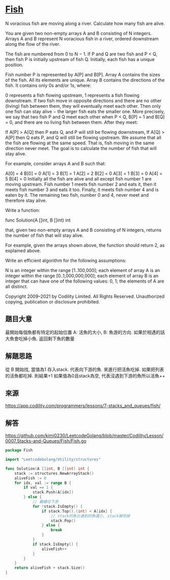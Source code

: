 # [Fish](https://app.codility.com/programmers/lessons/7-stacks_and_queues/fish/)
N voracious fish are moving along a river. Calculate how many fish are alive.

You are given two non-empty arrays A and B consisting of N integers. Arrays A and B represent N voracious fish in a river, ordered downstream along the flow of the river.

The fish are numbered from 0 to N − 1. If P and Q are two fish and P < Q, then fish P is initially upstream of fish Q. Initially, each fish has a unique position.

Fish number P is represented by A[P] and B[P]. Array A contains the sizes of the fish. All its elements are unique. Array B contains the directions of the fish. It contains only 0s and/or 1s, where:

0 represents a fish flowing upstream,
1 represents a fish flowing downstream.
If two fish move in opposite directions and there are no other (living) fish between them, they will eventually meet each other. Then only one fish can stay alive − the larger fish eats the smaller one. More precisely, we say that two fish P and Q meet each other when P < Q, B[P] = 1 and B[Q] = 0, and there are no living fish between them. After they meet:

If A[P] > A[Q] then P eats Q, and P will still be flowing downstream,
If A[Q] > A[P] then Q eats P, and Q will still be flowing upstream.
We assume that all the fish are flowing at the same speed. That is, fish moving in the same direction never meet. The goal is to calculate the number of fish that will stay alive.

For example, consider arrays A and B such that:

  A[0] = 4    B[0] = 0
  A[1] = 3    B[1] = 1
  A[2] = 2    B[2] = 0
  A[3] = 1    B[3] = 0
  A[4] = 5    B[4] = 0
Initially all the fish are alive and all except fish number 1 are moving upstream. Fish number 1 meets fish number 2 and eats it, then it meets fish number 3 and eats it too. Finally, it meets fish number 4 and is eaten by it. The remaining two fish, number 0 and 4, never meet and therefore stay alive.

Write a function:

func Solution(A []int, B []int) int

that, given two non-empty arrays A and B consisting of N integers, returns the number of fish that will stay alive.

For example, given the arrays shown above, the function should return 2, as explained above.

Write an efficient algorithm for the following assumptions:

N is an integer within the range [1..100,000];
each element of array A is an integer within the range [0..1,000,000,000];
each element of array B is an integer that can have one of the following values: 0, 1;
the elements of A are all distinct.

Copyright 2009–2021 by Codility Limited. All Rights Reserved. Unauthorized copying, publication or disclosure prohibited.

## 題目大意
最開始每個魚都有特定的起始位置
A: 活魚的大小, B: 魚游的方向. 如果於相遇的話大魚會吃掉小魚.
返回剩下魚的數量

## 解題思路
從 B 開始找, 當值為1 存入stack. 代表向下游的魚. 來進行把活魚吃掉. 如果把列表的活魚都吃掉. 則結果+1
如果值為0且stack為空, 代表沒遇到下游的魚所以活魚++

## 來源
https://app.codility.com/programmers/lessons/7-stacks_and_queues/fish/

## 解答
https://github.com/kimi0230/LeetcodeGolang/blob/master/Codility/Lesson/0007.Stacks-and-Queues/Fish/Fish.go


```go
package Fish

import "LeetcodeGolang/Utility/structures"

func Solution(A []int, B []int) int {
	stack := structures.NewArrayStack()
	aliveFish := 0
	for idx, val := range B {
		if val == 1 {
			stack.Push(A[idx])
		} else {
			// 繼續往下游
			for !stack.IsEmpty() {
				if stack.Top().(int) < A[idx] {
					// stack的魚比遇到的魚還小, stack被吃掉
					stack.Pop()
				} else {
					break
				}
			}
			if stack.IsEmpty() {
				aliveFish++
			}
		}
	}
	return aliveFish + stack.Size()
}

```
